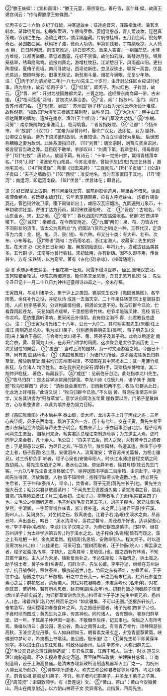 <!-- { "loadSidebar": true } -->
②“滕王蚨蝶”：《宣和画谱》：“滕王元婴，唐宗室也。善丹青，喜什蜂 蝶。故唐王建宫词云：“传侍得滕摩王蚨蝶图。”

忆丙子岁二十六韵
岁纪丁红鼠，冲寒返故乡；征途逾晋宋，驿路指淮扬。瀹茗烹韩水，录碑绕蜀岗。初聆弦索语，乍餍绮罗香。菱姐饶憨态，青儿爱淡妆。琵琶真荡魄，钗钏烂生光。酒骋连珠饮，饷深隔座藏。片帆催桂楫，五月到金阊。倪苑攀奇石，吴园数曲粱。秋风扬子渡，微雨大功坊。甲第销残暑，丁帘纳晚凉。人人怜水 榭， 日日醉河房。剖玉冤难述，排云恨不忘。重来人杳杳，一别海茫茫。水驿方维缆，江都再举觞。草低难蓄露，花好不禁霜。故剑如云散，新琴对月张。锦屏笼翡翠，绣幕隐鸳鸯。战报刘蕡北，游增杜牧狂。江湖愁日下，风雨返山阳。更扫陶潜径，夏脩子贡墙。南河寻故址，西坝访新庄。忽见双珠出，聊探一脔尝。优昙光易远，橄榄味弥长。旧事无珠记，新愁用斗量。烟花今满眼，无复少年场。
注：
①丙于岁为清光绪二年(一八七六)先生二十岁时，由开封父任回乡应试时纪事。诗为后作，故云“忆丙子岁”。
②“红鼠”，即丙子。丙火红色，子肖鼠，故云。
③“晋、宋”：开封为战国魏都大梁，三晋之地。途经豫东南商邱一带，古宋国。
④“相闻弦索”两句，言初次从事冶游。
⑤“金、阊”：指苏州。金门、阊门皆苏州城门名。
⑥“倪苑、吴园”：苏州园“狮子林”山石为元倪云林所设计堆成，故称倪苑。“拙政园”为清吴三桂婿王某别墅，故称吴园。
⑦“大功坊”：明中山王徐达赐第的牌坊。遗址在南京，渔洋(王士桢)诗：“朱门草没大功坊。”
⑧“水榭、河房”：南京妓院均在秦淮河上，临河筑舍。二者皆指妓院。
⑨“江都”：今扬州市。
⑩“故剑”：《汉书》： “宣帝为皇曾孙时，娶许广汉女。及即位，女为 婕妤。公卿议立皇后。帝乃下诏求徽时故剑。大臣知诣。乃白立许婕妤为皇后。 后世因称糟糠之妻为故剑。此处系漫指旧好。
[11]“刘蕡”：唐文宗时，刘蕡应贤良诏对，极言宦官当政之弊。廷臣因不敢举。李邰叹曰：“刘蕡下第，我辈登科，得毋厚颜乎”
[12]“杜牧”：唐诗人。放诞不羁。有诗云： “十年一觉扬州梦，赢得青楼薄幸名。”
[13]“山阳”：清淮安府山阳县。今苏北淮安。曾祖子恕(成忠)先生乞休首 ，置地宅其地。
[14]“陶潜径”：陶潜《归去来辞》：“三径就荒。”
[15]“子贡墙”：《论语》子贡曰：“夫子之墙数仞。”
[16]“西坝”：准安地名。当时吾家置田于其地。
[17]“南河”：南运河，即运河南段。
[18]“优昙”：优昙钵花；即昙花。

遣 兴
终日摩挲上古铜，有时闲坐味无穷。窗前树影偷遮月，屋里香不借风。读画夜深鱼钥冷，校碑昼永蜡灯红。它年若享期颐寿，应有人呼老蛀虫。
炼银作镜象菱花，菅邑铜钟说卫家。稷下周镛新出土，咸阳汉瓦旧翻沙。九圜遍列刀泉币，十布初收次壮差。寄语丁沽方药雨，莫将宋铁漫相夸。
注：
①“菅邑”：古地名。今山东金乡。宋，卫之地。
②“稷下”：春秋战国时齐国临淄地名。荀卿(况)首讲学稷下。
③“咸阳”：秦都城。在今西安附近。
④“九圜”两句：泉、布、刀皆古代不同形状的货币。皆太公为周所立“九 府圜法”(货币之制)之一种。王莽代汉，定货币为六类：金、银、龟、贝、泉( 钱)、布六种。布又分十类：有大布、壮布、次布、小布等名。
⑤“寄语”两句：方药雨名若，浙江定海人。收藏家；先生的好友。在天津 办《天津日日新闻》报。解放初始逝世，年将九十。方藏古钱品类甚多。五代铜 少，江南等地曾行铁钱。宋初延用，亦有新铸。因不久即不用，传世甚少。方有 宋铁钱，以为奇宝。著有《古化(货)杂咏》、《校碑随笔》。

迎 銮
也随乡老去迎銮，十里花袍一壮观。风雪不侵清世界， 臣民 重睹汉衣冠。玉珂璀错金轮过，步障东西御道宽。瞻仰圣天龙凤表，吾君无恙万民欢!
注： 先生辛丑日记十一月二十八日九钟往迎銮得诗四首之一。余未存稿。

壬寅四月，与龙川诸学长，聚于沪上之愚园。锡朋先生议作《愚园雅集图》。各举所愿，余任补竹之役，并纪以诗
成连一去海天空，二十年来任转蓬!天上星辰联旧雨，人间 桃李感春风。分诗构画情何极，把酒论文思不穷。牧马归群今已验，伫看霖雨起苍龙。
天花如雨点瑶琴，千里想思寄竹林。短节半能谐凤律，高枝 皆已作龙吟。愿依堕露听清响，更采闲云补绿阴。我有俗尘湔不 得，此君教我总虚心。
注：
①壬寅为清光绪二十八年，公元一九O二。其时毛实君先生(庆蕃)任上海江
南制造局总办。毛为龙川弟子，分别邀黄锡朋先生(葆年)、蒋子明先生(文 田)来上海会于愚园。与会者均龙川弟子、黄、蒋弟子及其子弟。此会以后遂定 南北合宗，黄、蒋同为山长，在苏开门讲学的局面。这次聚会是太谷学派历史 上一次关键性的聚会。
②“愚园”：当时上海的园林，为一时文酒游宴之地。今园已不存，尚有愚 园路地名。
③《愚园雅集图》：为诸乃方所绘。原本藏海陵黄氏归群草堂。解放后草堂 藏书均归苏州图书馆，不知图在其中否抚本二：其一用薄竹纸影抚，与会诸人 均注姓名。本在我宗兄刘安石(厚磐)手，现赠杨州博物馆。其二胡仲尹临抚， 著色，尚藏我手。
④“成连”：见前伯牙台注。此处指李龙川先生。
⑤“牧马归群”：是太谷学派常用的辞藻。李龙川诗《戍辰九月，诸子集于 海陵题“牧马归群图”》诗云： “清秋佳会重阳节，旧雨新知两不忘；牧马 归群从此日，化龙池上好相将。”此诗又说： “牧马归群今已验。”不久后 黄、蒋两先生至苏州讲学，又名其讲舍为“归群草堂”。意学派自同治五年黄 崖教案以后，门弟子星散四方，心存重整讲舍，以此为喻并悬为努力目标。

题《愚园雅集图》抚本后并序
泰山颓，梁木坏，龙川夫子上升于丙戌之冬；三年心丧毕阕，弟子东西南北，飘泊于天各一方，历十有七年。岁在壬寅，黄先生希平由山东解组至海陵而与蒋先生子明会。相携来沪上。予亦因事至自北京。程子绍周闻两先生聿至， 自杭州来迓。毛实君适总理江南制造局事；为东道主人焉。迩时同学之来会者，凡十余人。毛公曰： “自夫子去后，同人之聚，未有若今日之盛者也；于是假愚公之园，为尽日之欢。”午饭方毕，散步园林，各适其适。吹笛于小亭之上者，杨子蔚霞(名士晟，安徽泗州人，流寓淮安； 曾官苏州关监督，为杨士骧兄)。过三折桥负手 听者，程子心泉也(安徽阜阳人，时长江水师提督程文炳之同族幼弟。)。蒋先生取伯牙之琴，奏水仙之操。傍坐静听者，徐君月楼(铁云先生门客。一九O八年先生自北京移居江宁，徐押送图书字画二百余箱，由京赴宁。中途闻先生得罪，流放新疆，人物 皆不知所终；抱残守缺斋长物遂散。)也。侍立蒋先生后者，王子仲和(泰州人，早卒。)，焚香者，蒋子元亮(蒋先生长子)也。黄先生方据大石坐；毛公实君恭敬启请曰： “不闻先生至德要道久矣；请宣海潮之音，震我聋聩。”执拂侍立者江子月三(名泰初，江岷子。)，抱卷者毛子子逊(毛实君第四子)也。立毛公之侧而听道者，毛子勉初(毛实君第五子。)、刘子子缵也。家兄味青(名梦熊，字渭卿，一字蔚青或作味青，浙江候补道，未之官。)与谢君平原(字石溪，扬州人。)，契阔良久，对坐树之石，叙离衷也。江君子若(名岷)坐溪水之南，昂首长吟，声出金石。吟日： “溪水清清兮，莲花之馨兮，周茂叔所好也，适以契吾心兮。”李子平孙(名泰阶，李龙川次子汉南之子。为黄归群首席弟子。归群卒，继在苏州讲学；为太谷学派第五传。)钓于溪水之北。达子粹伯(名锡纯)倚石而观之。溪之上有枇杷 一树，金丸累累然。程绍周(名思培，安微阜阳人。程文炳子。时以道员需次杭州。)曰：“此佳果也，可采可食。”援树而取者，汪子仲衡(皖人)；捧盂承之者，程子定斋(名传厚，字铸九，定斋其号；恩培侄。)也。园之西有竹林焉，不知其若干亩也。主人以为未足，植新篁而补之。予适任斯役；挥锄筑之，拥土栽之。助予培土者，黄子仲素(名寿彭，归群次子，先生长婿。李平孙逝，继续在苏州讲学。抗日战争时，移住泰州。解放前逝世。)也。竹园之东有茶灶，方煮茗者，王子位中也。居园之中为广轩数楹。轩之中立长几一。轩之西有朱栏焉。栏外石参差立素心之兰；群花怒发，清芳袭人。凭栏对花凝睇者，朱君莲峰也 (名未详)。对花侧其首，若听琴，若有所构思者，赵君明湖(名永年)也。饲鹤竹篱之间者颜子信甫(龙川弟子颜实甫弟，为归群草堂讲舍庶务。)扫径者卞子子沐(先生中表兄弟，扬州人。)也。诸君四芗(名乃方)顾而乐之曰 “如此雅集，不可以无图。”遂据东轩长几，奋笔急写。但闻稷稷如春蚕食叶之声。为之振纸研墨者，诸子光和(四芗子。)也。不食时顷而图成；黄先生为之序，传其神也。同时诸人， 皆有题咏。卷存归群草堂。迟一年，予属胡子仲尹图一副本，不敢僭作后序，记其事也。俾后之人有所考焉。重缀以诗曰：愚公园，愚公谷，黄山之南蒋山北。有青青万幸竹。瑶琴锦瑟张高秋，玉液金泥应丹篆。仙人如麻颜如玉。朝看素女采玄芝，夕览青童荐黄菊。峡蝶图中梦可寻，希夷榻上书堪读。愚公园，极乐国!
注：
①黄先生希平即黄葆年别字。本以进士在山东任知县。时致休回泰州。后讲 学苏州，人称归群先生。
②“毛公实君适总理江南制造局”：实君名庆蕃，江西丰城人。进士。时以 道员总理江南制造局。不久实授直隶永定河道。官至陕西布政使，护理陕甘总督 。江南制造局，设于上海高昌庙。是清末办理新政所设制造机器军火工厂之一。 为杭州人傅云龙所创办。
③诗序中所述诸人，称先生称公称君者除徐月楼外，均龙川弟子。蔚青伯祖 是否龙川弟子，不详。称子者均归群弟子，并多龙川弟子之子弟。
④“周茂叔”：宋周敦颐字。有《爱莲说》文。
⑤“黄山、蒋山”：黄山今安徽黄山。蒋山在南京附近，以六朝山神蒋子文 灵异得名。此指黄、蒋两先生。
